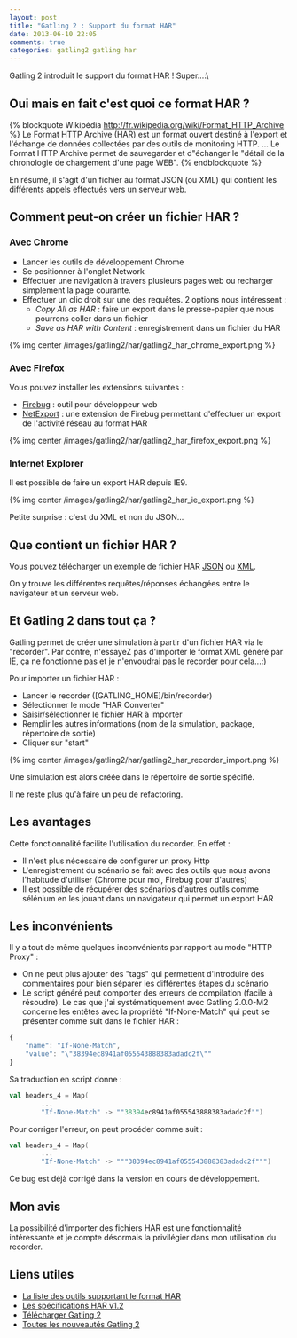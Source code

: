 ```yaml
---
layout: post
title: "Gatling 2 : Support du format HAR"
date: 2013-06-10 22:05
comments: true
categories: gatling2 gatling har
---
```

Gatling 2 introduit le support du format HAR ! Super...:\ 

## Oui mais en fait c'est quoi ce format HAR ?

{% blockquote Wikipédia http://fr.wikipedia.org/wiki/Format_HTTP_Archive %}
Le Format HTTP Archive (HAR) est un format ouvert destiné à l'export et l'échange de données collectées par des outils de monitoring HTTP.
...
Le Format HTTP Archive permet de sauvegarder et d"échanger le "détail de la chronologie de chargement d'une page WEB".
{% endblockquote %}

En résumé, il s'agit d'un fichier au format JSON (ou XML) qui contient les différents appels effectués vers un serveur web.

## Comment peut-on créer un fichier HAR ?

### Avec Chrome

* Lancer les outils de développement Chrome
* Se positionner à l'onglet Network
* Effectuer une navigation à travers plusieurs pages web ou recharger simplement la page courante.
* Effectuer un clic droit sur une des requêtes. 2 options nous intéressent :
	* *Copy All as HAR* : faire un export dans le presse-papier que nous pourrons coller dans un fichier
	* *Save as HAR with Content* : enregistrement dans un fichier du HAR

{% img center /images/gatling2/har/gatling2_har_chrome_export.png %}

### Avec Firefox

Vous pouvez installer les extensions suivantes :

* [Firebug](https://addons.mozilla.org/en-US/firefox/addon/firebug/) : outil pour développeur web
* [NetExport](https://getfirebug.com/releases/netexport/) : une extension de Firebug permettant d'effectuer un export de l'activité réseau au format HAR

{% img center /images/gatling2/har/gatling2_har_firefox_export.png %}

### Internet Explorer

Il est possible de faire un export HAR depuis IE9.

{% img center /images/gatling2/har/gatling2_har_ie_export.png %}

Petite surprise : c'est du XML et non du JSON...

## Que contient un fichier HAR ?

Vous pouvez télécharger un exemple de fichier HAR [JSON](/images/gatling2/har/www.ubuntu.com.har) ou [XML](/images/gatling2/har/www.ubuntu.com.xml).

On y trouve les différentes requêtes/réponses échangées entre le navigateur et un serveur web.


## Et Gatling 2 dans tout ça ?

Gatling permet de créer une simulation à partir d'un fichier HAR via le "recorder". Par contre, n'essayeZ pas d'importer le format XML généré par IE, ça ne fonctionne pas et je n'envoudrai pas le recorder pour cela...:)

Pour importer un fichier HAR :

* Lancer le recorder ([GATLING_HOME]/bin/recorder)
* Sélectionner le mode "HAR Converter"
* Saisir/sélectionner le fichier HAR à importer
* Remplir les autres informations (nom de la simulation, package, répertoire de sortie)
* Cliquer sur "start"

{% img center /images/gatling2/har/gatling2_har_recorder_import.png %}

Une simulation est alors créée dans le répertoire de sortie spécifié.

Il ne reste plus qu'à faire un peu de refactoring.

## Les avantages
Cette fonctionnalité facilite l'utilisation du recorder. En effet :

* Il n'est plus nécessaire de configurer un proxy Http
* L'enregistrement du scénario se fait avec des outils que nous avons l'habitude d'utiliser (Chrome pour moi, Firebug pour d'autres)
* Il est possible de récupérer des scénarios d'autres outils comme sélénium en les jouant dans un navigateur qui permet un export HAR

## Les inconvénients
Il y a tout de même quelques inconvénients par rapport au mode "HTTP Proxy" :

* On ne peut plus ajouter des "tags" qui permettent d'introduire des commentaires pour bien séparer les différentes étapes du scénario
* Le script généré peut comporter des erreurs de compilation (facile à résoudre). Le cas que j'ai systématiquement avec Gatling 2.0.0-M2 concerne les entêtes avec la propriété "If-None-Match" qui peut se présenter comme suit dans le fichier HAR :

``` javascript
{
    "name": "If-None-Match",
    "value": "\"38394ec8941af055543888383adadc2f\""
}
```
Sa traduction en script donne :
``` scala
val headers_4 = Map(
		...
		"If-None-Match" -> ""38394ec8941af055543888383adadc2f"")
```
Pour corriger l'erreur, on peut procéder comme suit :
``` scala
val headers_4 = Map(
		...
		"If-None-Match" -> """38394ec8941af055543888383adadc2f""")
```
Ce bug est déjà corrigé dans la version en cours de développement.

## Mon avis
La possibilité d'importer des fichiers HAR est une fonctionnalité intéressante et je compte désormais la privilégier dans mon utilisation du recorder.

## Liens utiles

* [La liste des outils supportant le format HAR](http://www.softwareishard.com/blog/har-adopters/)
* [Les spécifications HAR v1.2](http://www.softwareishard.com/blog/har-12-spec/)
* [Télécharger Gatling 2](http://gatling-tool.org/)
* [Toutes les nouveautés Gatling 2](https://github.com/excilys/gatling/wiki/Gatling-2)